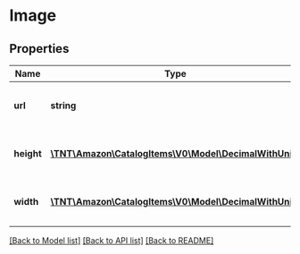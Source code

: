 # Image

## Properties
Name | Type | Description | Notes
------------ | ------------- | ------------- | -------------
**url** | **string** | The image URL attribute of the item. | [optional] 
**height** | [**\TNT\Amazon\CatalogItems\V0\Model\DecimalWithUnits**](DecimalWithUnits.md) | The image height attribute of the item. | [optional] 
**width** | [**\TNT\Amazon\CatalogItems\V0\Model\DecimalWithUnits**](DecimalWithUnits.md) | The image width attribute of the item. | [optional] 

[[Back to Model list]](../README.md#documentation-for-models) [[Back to API list]](../README.md#documentation-for-api-endpoints) [[Back to README]](../README.md)


